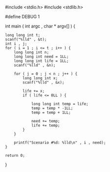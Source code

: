 #include <stdio.h>
#include <stdlib.h>

#define DEBUG 1

int main ( int argc , char * argv[] ) {

	long long int t;
	scanf("%lld" , &t);
	int i , j;
	for ( i = 1 ; i <= t ; i++ ) {
		long long int n;
		long long int need = 1LL;
		long long int life = 1LL;
		scanf("%lld" , &n);

		for ( j = 0 ; j < n ; j++ ) {
			long long int x;
			scanf("%lld" , &x);

			life += x;
			if ( life <= 0LL ) {

				long long int temp = life;
				temp = temp * -1LL;
				temp = temp + 1LL;

				need += temp;
				life += temp;
			}
		}

		printf("Scenario #%d: %lld\n" , i , need);
	}

	return 0;
}

